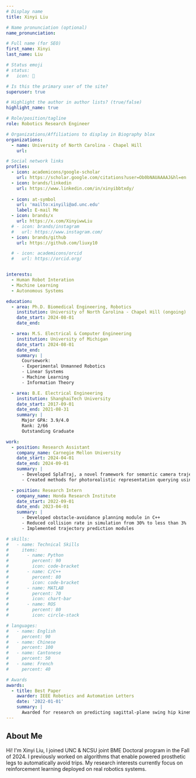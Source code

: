 ```yaml
---
# Display name
title: Xinyi Liu

# Name pronunciation (optional)
name_pronunciation: 

# Full name (for SEO)
first_name: Xinyi
last_name: Liu

# Status emoji
# status:
#   icon: 🤖

# Is this the primary user of the site?
superuser: true

# Highlight the author in author lists? (true/false)
highlight_name: true

# Role/position/tagline
role: Robotics Research Engineer

# Organizations/Affiliations to display in Biography blox
organizations:
  - name: University of North Carolina - Chapel Hill
    url: 

# Social network links
profiles:
  - icon: academicons/google-scholar
    url: https://scholar.google.com/citations?user=Ob0bNAUAAAAJ&hl=en
  - icon: brands/linkedin
    url: https://www.linkedin.com/in/xinyibbtxdy/
  
  - icon: at-symbol
    url: 'mailto:xinyili@ad.unc.edu'
    label: E-mail Me
  - icon: brands/x
    url: https://x.com/XinyiwwLiu
  # - icon: brands/instagram
  #   url: https://www.instagram.com/
  - icon: brands/github
    url: https://github.com/liuxy10

  # - icon: academicons/orcid
  #   url: https://orcid.org/


interests:
  - Human Robot Interation
  - Machine Learning
  - Autonomous Systems

education:
  - area: Ph.D. Biomedical Engineering, Robotics
    institution: University of North Carolina - Chapel Hill (ongoing)
    date_start: 2024-08-01
    date_end: 

  - area: M.S. Electrical & Computer Engineering
    institution: University of Michigan
    date_start: 2024-08-01
    date_end: 
    summary: |
      Coursework:
      - Experimental Unmanned Robotics
      - Linear Systems
      - Machine Learning
      - Information Theory

  - area: B.E. Electrical Engineering
    institution: ShanghaiTech University
    date_start: 2017-09-01
    date_end: 2021-08-31
    summary: |
      Major GPA: 3.9/4.0
      Rank: 2/66
      Outstanding Graduate

work:
  - position: Research Assistant
    company_name: Carnegie Mellon University
    date_start: 2024-04-01
    date_end: 2024-09-01
    summary: |
      - Developed SplaTraj, a novel framework for semantic camera trajectory generation
      - Created methods for photorealistic representation querying using language embeddings

  - position: Research Intern
    company_name: Honda Research Institute
    date_start: 2022-09-01
    date_end: 2023-04-01
    summary: |
      - Developed obstacle-avoidance planning module in C++
      - Reduced collision rate in simulation from 30% to less than 3%
      - Implemented trajectory prediction modules

# skills:
#   - name: Technical Skills
#     items:
#       - name: Python
#         percent: 90
#         icon: code-bracket
#       - name: C/C++
#         percent: 80
#         icon: code-bracket
#       - name: MATLAB
#         percent: 70
#         icon: chart-bar
#       - name: ROS
#         percent: 80
#         icon: circle-stack

# languages:
#   - name: English
#     percent: 90
#   - name: Chinese
#     percent: 100
#   - name: Cantonese
#     percent: 50
#   - name: French
#     percent: 40

# Awards
awards:
  - title: Best Paper
    awarder: IEEE Robotics and Automation Letters
    date: '2022-01-01'
    summary: |
      Awarded for research on predicting sagittal-plane swing hip kinematics in response to trips
---
```


## About Me

<!-- Xinyi Liu is a robotics researcher specializing in autonomous systems, computer vision, and machine learning. Her research focuses on developing innovative robotic technologies, including semantic camera trajectory generation, safe reinforcement learning, and trip-recovery planning for prosthetic systems. -->
Hi! I'm Xinyi Liu, I joined UNC & NCSU joint BME Doctoral program in the Fall of 2024. I previously worked on algorithms that enable powered prosthetic legs to automatically avoid trips. My research interests currently focus on reinforcement learning deployed on real robotics systems.
